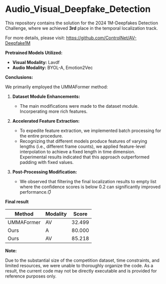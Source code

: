 # Audio_Visual_Deepfake_Detection

This repository contains the solution for the 2024 1M-Deepfakes Detection Challenge, where we achieved **3rd** place in the temporal localization track.

For more details, please visit: https://github.com/ControlNet/AV-Deepfake1M 

**Pretrained Models Utilized:**

- **Visual Modality:** Lavdf
- **Audio Modality:** BYOL-A, Emotion2Vec

**Conclusions:**

We primarily employed the UMMAFormer method:

1. **Dataset Module Enhancements:**
   - The main modifications were made to the dataset module. Incorperating more rich features.

2. **Accelerated Feature Extraction:**
   - To expedite feature extraction, we implemented batch processing for the entire procedure.
   - Recognizing that different models produce features of varying lengths (i.e., different frame counts), we applied feature-level interpolation to achieve a fixed length in time dimension. Experimental results indicated that this approach outperformed padding with fixed values.

3. **Post-Processing Modification:**
   - We observed that filtering the final localization results to empty list where the confidence scores is below 0.2 can significantly improved performance.



**Final result**

|Method | Modality | Score|
|-------|----------|------|
|UMMAFormer | AV  | 32.499|
|Ours| A| 80.000|
|Ours| AV| 85.218|

**Note:**

Due to the substantial size of the competition dataset, time constraints, and limited resources, we were unable to thoroughly organize the code. As a result, the current code may not be directly executable and is provided for reference purposes only.


